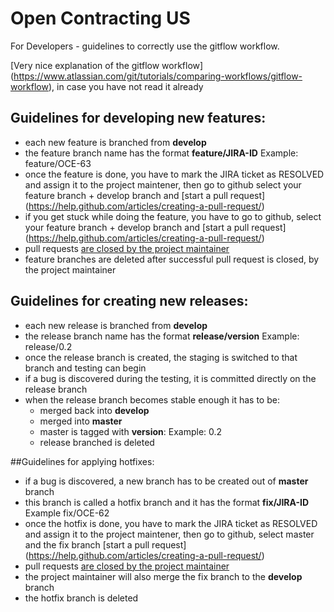 # Open Contracting US

For Developers - guidelines to correctly use the gitflow workflow. 

[Very nice explanation of the gitflow workflow] (https://www.atlassian.com/git/tutorials/comparing-workflows/gitflow-workflow), in case you have not read it already

## Guidelines for developing new features:

- each new feature is branched from **develop**
- the feature branch name has the format **feature/JIRA-ID** Example: feature/OCE-63
- once the feature is done, you have to mark the JIRA ticket as RESOLVED and assign it to the project maintener, then go to github select your feature branch + develop branch and [start a pull request] (https://help.github.com/articles/creating-a-pull-request/)
- if you get stuck while doing the feature, you have to go to github, select your feature branch + develop branch and [start a pull request] (https://help.github.com/articles/creating-a-pull-request/)
- pull requests [are closed by the project maintainer](https://www.atlassian.com/git/tutorials/making-a-pull-request/how-it-works)
- feature branches are deleted after successful pull request is closed, by the project maintainer


## Guidelines for creating new releases:

- each new release is branched from **develop**
- the release branch name has the format **release/version** Example: release/0.2
- once the release branch is created, the staging is switched to that branch and testing can begin
- if a bug is discovered during the testing, it is committed directly on the release branch
- when the release branch becomes stable enough it has to be:
  - merged back into **develop**
  - merged into **master**
  - master is tagged with **version**: Example: 0.2
  - release branched is deleted
  

##Guidelines for applying hotfixes:

- if a bug is discovered, a new branch has to be created out of **master** branch
- this branch is called a hotfix branch and it has the format **fix/JIRA-ID** Example fix/OCE-62
- once the hotfix is done, you have to mark the JIRA ticket as RESOLVED and assign it to the project maintener, then go to github, select master and the fix branch [start a pull request] (https://help.github.com/articles/creating-a-pull-request/)
- pull requests [are closed by the project maintainer](https://www.atlassian.com/git/tutorials/making-a-pull-request/how-it-works)
- the project maintainer will also merge the fix branch to the **develop** branch
- the hotfix branch is deleted
  

